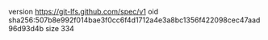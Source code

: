version https://git-lfs.github.com/spec/v1
oid sha256:507b8e992f014bae3f0cc6f4d1712a4e3a8bc1356f422098cec47aad96d93d4b
size 334

